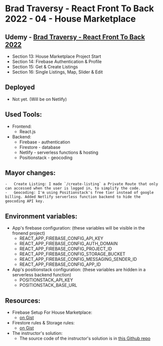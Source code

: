 # Brad Traversy - React Front To Back 2022 - 04 - House Marketplace

## Udemy - [Brad Traversy - React Front To Back 2022](https://www.udemy.com/course/react-front-to-back-2022/)

-   Section 13: House Marketplace Project Start
-   Section 14: Firebase Authentication & Profile
-   Section 15: Get & Create Listings
-   Section 16: Single Listings, Map, Slider & Edit

## Deployed

-   Not yet. (Will be on Netlify)

## Used Tools:

-   Frontend:
    -   React.js
-   Backend:
    -   Firebase - authentication
    -   Firestore - database
    -   Netlify - serverless functions & hosting
    -   Positionstack - geocoding

## Mayor changes:

    -   Create Listing: I made `/create-listing` a Private Route that only can accessed when the user is logged in, to simplify the code.
    -   Geocoding: I'm using Positionstack's free tier instead of google billing. Added Netlify serverless function backend to hide the geocoding API key.

## Environment variables:

-   App's firebase configuration: (these variables will be visible in the fronend project)
    -   REACT_APP_FIREBASE_CONFIG_API_KEY
    -   REACT_APP_FIREBASE_CONFIG_AUTH_DOMAIN
    -   REACT_APP_FIREBASE_CONFIG_PROJECT_ID
    -   REACT_APP_FIREBASE_CONFIG_STORAGE_BUCKET
    -   REACT_APP_FIREBASE_CONFIG_MESSAGING_SENDER_ID
    -   REACT_APP_FIREBASE_CONFIG_APP_ID
-   App's positionstack configuration: (these variables are hidden in a serverless backend function)
    -   POSITIONSTACK_API_KEY
    -   POSITIONSTACK_BASE_URL

## Resources:

-   Firebase Setup For House Marketplace:
    -   [on Gist](https://gist.github.com/bradtraversy/caab8ebd8ff4b6e947632887e0183761)
-   Firestore rules & Storage rules:
    -   [on Gist](https://gist.github.com/bradtraversy/6d7de7e877d169a6aa4e61140d25767f)
-   The instructor's solution:
    -   The source code of the instructor's solution is in [this Github repo](https://github.com/bradtraversy/house-marketplace)
